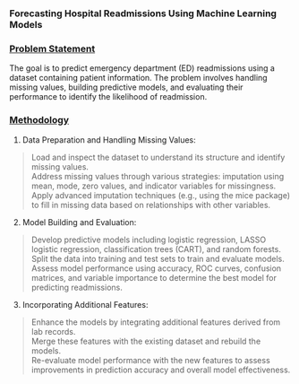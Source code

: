 ### Forecasting Hospital Readmissions Using Machine Learning Models


### <ins> Problem Statement
The goal is to predict emergency department (ED) readmissions using a dataset containing patient information. The problem involves handling missing values, building predictive models, and evaluating their performance to identify the likelihood of readmission.

### <ins> Methodology
1. Data Preparation and Handling Missing Values:

> Load and inspect the dataset to understand its structure and identify missing values.  
> Address missing values through various strategies: imputation using mean, mode, zero values, and indicator variables for missingness.  
> Apply advanced imputation techniques (e.g., using the mice package) to fill in missing data based on relationships with other variables.  

2. Model Building and Evaluation:  

> Develop predictive models including logistic regression, LASSO logistic regression, classification trees (CART), and random forests.  
> Split the data into training and test sets to train and evaluate models.  
> Assess model performance using accuracy, ROC curves, confusion matrices, and variable importance to determine the best model for predicting readmissions.  
  
3. Incorporating Additional Features:  

> Enhance the models by integrating additional features derived from lab records.  
> Merge these features with the existing dataset and rebuild the models.  
> Re-evaluate model performance with the new features to assess improvements in prediction accuracy and overall model effectiveness.  
